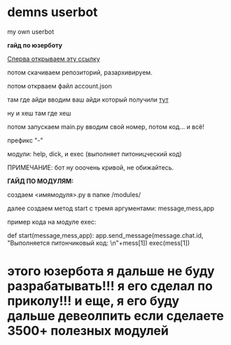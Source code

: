 # demns userbot
  my own userbot
  
  **гайд по юзерботу**
  
[Сперва открываем эту ссылку](https://my.telegram.org/auth)

потом скачиваем репозиторий, разархивируем.

потом открваем файл account.json

там где айди вводим ваш айди который получили [тут](https://my.telegram.org/auth)

ну и хеш там где хеш

потом запускаем main.py вводим свой номер, потом код... и всё!

префикс "-"

модули: help, dick, и exec (выполняет питоницческий код)

ПРИМЕЧАНИЕ: бот ну ооочень кривой, не обижайтесь.

**ГАЙД ПО МОДУЛЯМ:**

создаем <имямодуля>.py в папке /modules/

далее создаем метод start с тремя аргументами: message,mess,app

пример кода на модуле exec:

def start(message,mess,app):
    app.send_message(message.chat.id, "Выполняется питончиковый код: \n"+mess[1])
    exec(mess[1])
    
# этого юзербота я дальше не буду разрабатывать!!! я его сделал по приколу!!! и еще, я его буду дальше девеолпить если сделаете 3500+ полезных модулей
